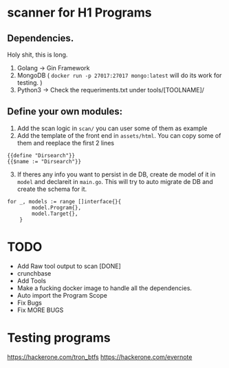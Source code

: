 # scanner for H1 Programs

## Dependencies.

Holy shit, this is long.

1. Golang
 -> Gin Framework
2. MongoDB ( `docker run -p 27017:27017 mongo:latest` will do its work for testing. )
3. Python3
 -> Check the requeriments.txt under tools/[TOOLNAME]/

## Define your own modules:

1. Add the scan logic in `scan/` you can user some of them as example
2. Add the template of the front end in `assets/html`. You can copy some of them and reeplace the first 2 lines
```
{{define "Dirsearch"}}
{{$name := "Dirsearch"}}
```

3. If theres any info you want to persist in de DB, create de model of it in `model` and declareit in `main.go`. This will try to auto migrate de DB and create the schema for it.
```
for _, models := range []interface{}{
		model.Program{},
		model.Target{},
	} 
```


# TODO

- Add Raw tool output to scan [DONE]
- crunchbase
- Add Tools
- Make a fucking docker image to handle all the dependencies.
- Auto import the Program Scope
- Fix Bugs
- Fix MORE BUGS

# Testing programs

https://hackerone.com/tron_btfs
https://hackerone.com/evernote